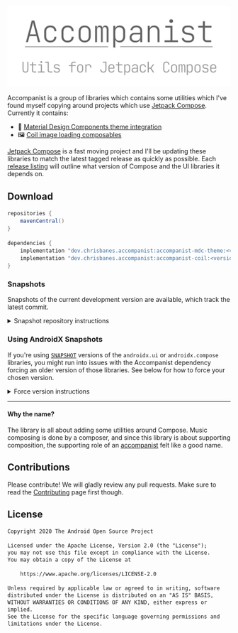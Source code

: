 ![Accompanist logo](./images/social.png)

Accompanist is a group of libraries which contains some utilities which I've found myself copying around projects which use [Jetpack Compose][compose]. Currently it contains:

 * 🎨 [Material Design Components theme integration](./mdc-theme/README.md)
 * 🖼️ [Coil image loading composables](./coil/README.md)

[Jetpack Compose][compose] is a fast moving project and I'll be updating these libraries to match the
latest tagged release as quickly as possible. Each [release listing](https://github.com/chrisbanes/accompanist/releases) will outline what version of Compose and the UI libraries it depends on.

## Download

```groovy
repositories {
    mavenCentral()
}

dependencies {
    implementation "dev.chrisbanes.accompanist:accompanist-mdc-theme:<version>"
    implementation "dev.chrisbanes.accompanist:accompanist-coil:<version>"
}
```


### Snapshots

Snapshots of the current development version are available, which track the latest commit.

<details><summary>Snapshot repository instructions</summary>

The snapshots are deployed to 
[Sonatype's `snapshots` repository](https://oss.sonatype.org/content/repositories/snapshots/dev/chrisbanes/accompanist/):

```groovy
repositories {
    // ...
    maven { url 'https://oss.sonatype.org/content/repositories/snapshots' }
}

dependencies {
    // Check the latest SNAPSHOT version from the link above
    classpath 'dev.chrisbanes.accompanist:accompanist-mdc-theme:vXXX-SNAPSHOT'
    classpath 'dev.chrisbanes.accompanist:accompanist-coil:vXXX-SNAPSHOT'
}
```

</details>

### Using AndroidX Snapshots

If you're using [`SNAPSHOT`](https://androidx.dev) versions of the `androidx.ui`
or `androidx.compose` libraries, you might run into issues with the Accompanist dependency forcing an older version of those libraries. See below for how to force your chosen version.

<details><summary>Force version instructions</summary>

This is because versioned releases of Accompanist will only depend on tagged versions of libraries (i.e. `v0.1.0-dev12`). Since you're using a newer `v0.x.x-SNAPSHOT`, you need to tell Gradle to force those dependency versions:

``` groovy
val composeVersion = 'v0.1.0-SNAPSHOT'

configurations.all {
    resolutionStrategy.eachDependency { details ->
        switch (details.requested.group) {
            case 'androidx.ui':
                details.useVersion composeVersion
                break
            case 'androidx.compose':
                details.useVersion composeVersion
                break
        }
    }
}
```

You can put that within a `subprojects { ... }` block in your root `build.gradle`.

</details>

---

#### Why the name?

The library is all about adding some utilities around Compose. Music composing is done by a
composer, and since this library is about supporting composition, the supporting role of an [accompanist](https://en.wikipedia.org/wiki/Accompaniment) felt like a good name.

## Contributions

Please contribute! We will gladly review any pull requests.
Make sure to read the [Contributing](CONTRIBUTING.md) page first though.

## License

```
Copyright 2020 The Android Open Source Project
 
Licensed under the Apache License, Version 2.0 (the "License");
you may not use this file except in compliance with the License.
You may obtain a copy of the License at

    https://www.apache.org/licenses/LICENSE-2.0

Unless required by applicable law or agreed to in writing, software
distributed under the License is distributed on an "AS IS" BASIS,
WITHOUT WARRANTIES OR CONDITIONS OF ANY KIND, either express or implied.
See the License for the specific language governing permissions and
limitations under the License.
```

[compose]: https://developer.android.com/jetpack/compose
[snap]: https://oss.sonatype.org/content/repositories/snapshots/
[mdc]: https://material.io/develop/android/
